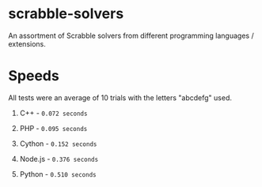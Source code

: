 # scrabble-solvers
An assortment of Scrabble solvers from different programming languages / extensions.

# Speeds
All tests were an average of 10 trials with the letters "abcdefg" used.

1. C++ - `0.072 seconds`

2. PHP - `0.095 seconds`

3. Cython - `0.152 seconds`

4. Node.js - `0.376 seconds`

5. Python - `0.510 seconds`




